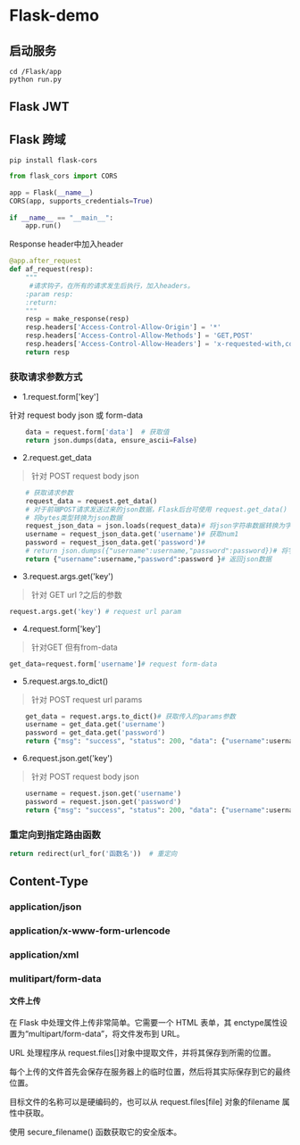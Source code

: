 # Flask-demo

## 启动服务

```shell
cd /Flask/app
python run.py
```



## Flask JWT


## Flask 跨域

```shell
pip install flask-cors
```

```python
from flask_cors import CORS
 
app = Flask(__name__)
CORS(app, supports_credentials=True)
 
if __name__ == "__main__":
    app.run()
```

Response header中加入header
```python
@app.after_request
def af_request(resp):     
    """
     #请求钩子，在所有的请求发生后执行，加入headers。
    :param resp:
    :return:
    """
    resp = make_response(resp)
    resp.headers['Access-Control-Allow-Origin'] = '*'
    resp.headers['Access-Control-Allow-Methods'] = 'GET,POST'
    resp.headers['Access-Control-Allow-Headers'] = 'x-requested-with,content-type'
    return resp
```

### 获取请求参数方式

* 1.request.form['key']

针对 request body json 或 form-data
```python
    data = request.form['data']  # 获取值
    return json.dumps(data, ensure_ascii=False)
```
* 2.request.get_data    

>针对 POST request body json
```python
    # 获取请求参数
    request_data = request.get_data() 
    # 对于前端POST请求发送过来的json数据，Flask后台可使用 request.get_data() 来接收数据，数据的格式为 bytes；再使用 json.loads() 方法就可以转换字典。
    # 将bytes类型转换为json数据
    request_json_data = json.loads(request_data)# 将json字符串数据转换为字典
    username = request_json_data.get('username')# 获取num1
    password = request_json_data.get('password')# 
    # return json.dumps({"username":username,"password":password})# 将字典转换为json字符串
    return {"username":username,"password":password }# 返回json数据
```

* 3.request.args.get('key') 

>针对 GET url ?之后的参数

```python
request.args.get('key') # request url param
```

* 4.request.form['key']

>针对GET 但有from-data

```python
get_data=request.form['username']# request form-data

```

* 5.request.args.to_dict()

>针对 POST request url params
```python
    get_data = request.args.to_dict()# 获取传入的params参数
    username = get_data.get('username')
    password = get_data.get('password')
    return {"msg": "success", "status": 200, "data": {"username":username,"password":password}}
```

* 6.request.json.get('key')

>针对 POST request body json
```python
    username = request.json.get('username')
    password = request.json.get('password')
    return {"msg": "success", "status": 200, "data": {"username":username,"password":password}}
```


### 重定向到指定路由函数

```python
return redirect(url_for('函数名'))  # 重定向
```


## Content-Type

### application/json

### application/x-www-form-urlencode

### application/xml

### mulitipart/form-data

#### 文件上传

在 Flask 中处理文件上传非常简单。它需要一个 HTML 表单，其 ​enctype​ 属性设置为“​multipart/form-data”​，将文件发布到 URL。

URL 处理程序从 ​request.files[]​ 对象中提取文件，并将其保存到所需的位置。

每个上传的文件首先会保存在服务器上的临时位置，然后将其实际保存到它的最终位置。

目标文件的名称可以是硬编码的，也可以从 ​request.files[file] ​对象的​ filename ​属性中获取。

使用 ​secure_filename()​ 函数获取它的安全版本。



